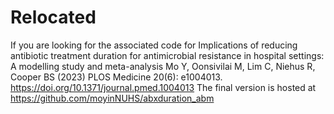 # Relocated
If you are looking for the associated code for 
Implications of reducing antibiotic treatment duration for antimicrobial resistance in hospital settings: A modelling study and meta-analysis
Mo Y, Oonsivilai M, Lim C, Niehus R, Cooper BS (2023) 
PLOS Medicine 20(6): e1004013. https://doi.org/10.1371/journal.pmed.1004013
The final version is hosted at https://github.com/moyinNUHS/abxduration_abm

